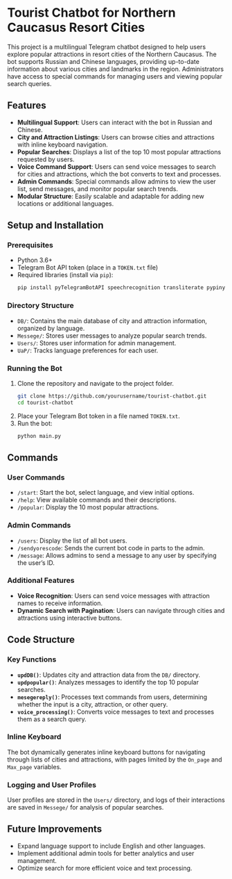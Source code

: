 
# Tourist Chatbot for Northern Caucasus Resort Cities

This project is a multilingual Telegram chatbot designed to help users explore popular attractions in resort cities of the Northern Caucasus. The bot supports Russian and Chinese languages, providing up-to-date information about various cities and landmarks in the region. Administrators have access to special commands for managing users and viewing popular search queries.

## Features

- **Multilingual Support**: Users can interact with the bot in Russian and Chinese.
- **City and Attraction Listings**: Users can browse cities and attractions with inline keyboard navigation.
- **Popular Searches**: Displays a list of the top 10 most popular attractions requested by users.
- **Voice Command Support**: Users can send voice messages to search for cities and attractions, which the bot converts to text and processes.
- **Admin Commands**: Special commands allow admins to view the user list, send messages, and monitor popular search trends.
- **Modular Structure**: Easily scalable and adaptable for adding new locations or additional languages.

## Setup and Installation

### Prerequisites
- Python 3.6+
- Telegram Bot API token (place in a `TOKEN.txt` file)
- Required libraries (install via `pip`):
  ```bash
  pip install pyTelegramBotAPI speechrecognition transliterate pypinyin
  ```

### Directory Structure
- `DB/`: Contains the main database of city and attraction information, organized by language.
- `Messege/`: Stores user messages to analyze popular search trends.
- `Users/`: Stores user information for admin management.
- `UaP/`: Tracks language preferences for each user.

### Running the Bot
1. Clone the repository and navigate to the project folder.
   ```bash
   git clone https://github.com/yourusername/tourist-chatbot.git
   cd tourist-chatbot
   ```
2. Place your Telegram Bot token in a file named `TOKEN.txt`.
3. Run the bot:
   ```bash
   python main.py
   ```

## Commands

### User Commands
- `/start`: Start the bot, select language, and view initial options.
- `/help`: View available commands and their descriptions.
- `/popular`: Display the 10 most popular attractions.

### Admin Commands
- `/users`: Display the list of all bot users.
- `/sendyorescode`: Sends the current bot code in parts to the admin.
- `/message`: Allows admins to send a message to any user by specifying the user’s ID.
  
### Additional Features
- **Voice Recognition**: Users can send voice messages with attraction names to receive information.
- **Dynamic Search with Pagination**: Users can navigate through cities and attractions using interactive buttons.

## Code Structure

### Key Functions
- **`updDB()`**: Updates city and attraction data from the `DB/` directory.
- **`updpopular()`**: Analyzes messages to identify the top 10 popular searches.
- **`mesegereply()`**: Processes text commands from users, determining whether the input is a city, attraction, or other query.
- **`voice_processing()`**: Converts voice messages to text and processes them as a search query.

### Inline Keyboard
The bot dynamically generates inline keyboard buttons for navigating through lists of cities and attractions, with pages limited by the `On_page` and `Max_page` variables.

### Logging and User Profiles
User profiles are stored in the `Users/` directory, and logs of their interactions are saved in `Messege/` for analysis of popular searches.

## Future Improvements
- Expand language support to include English and other languages.
- Implement additional admin tools for better analytics and user management.
- Optimize search for more efficient voice and text processing.


